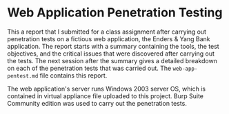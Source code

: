 # Web Application Penetration Testing

This a report that I submitted for a class assignment after carrying out penetration tests on a fictious web application, the Enders & Yang Bank application. The report starts with a summary containing the tools, the test objectives, and the critical issues that were discovered after carrying out the tests. The next session after the summary gives a detailed breakdown on each of the penetration tests that was carried out. The `web-app-pentest.md` file contains this report.

The web application's server runs Windows 2003 server OS, which is contained in virtual appliance file uploaded to this project. Burp Suite Community edition was used to carry out the penetration tests.
